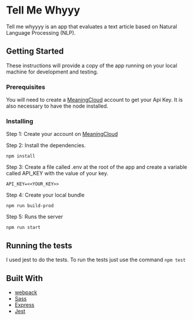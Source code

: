 # Tell Me Whyyy

Tell me whyyyy is an app that evaluates a text article based on Natural Language Processing (NLP).

## Getting Started

These instructions will provide a copy of the app running on your local machine for development and testing.

### Prerequisites

You will need to create a [MeaningCloud](https://www.meaningcloud.com/) account to get your Api Key. It is also necessary to have the node installed.

### Installing

Step 1: Create your account on [MeaningCloud](https://www.meaningcloud.com/)

Step 2: Install the dependencies.

    npm install

Step 3: Create a file called .env at the root of the app and create a variable called API_KEY with the value of your key.

    API_KEY=<<YOUR_KEY>>

Step 4: Create your local bundle

    npm run build-prod

Step 5: Runs the server

    npm run start


## Running the tests

I used jest to do the tests. To run the tests just use the command `npm test`

## Built With

  - [webpack](https://webpack.js.org/)
  - [Sass](https://sass-lang.com/)
  - [Express](https://expressjs)
  - [Jest](https://jestjs.io/)